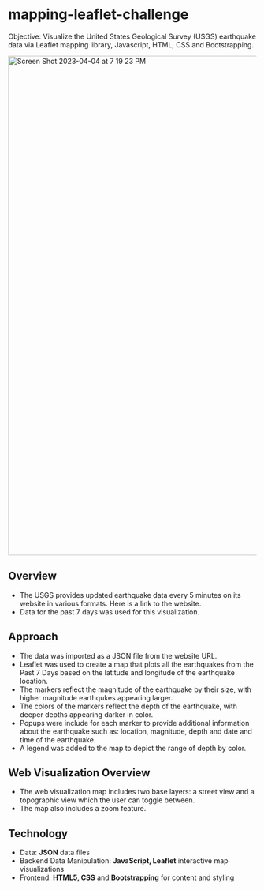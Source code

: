 # mapping-leaflet-challenge
Objective:  Visualize the United States Geological Survey (USGS) earthquake data via Leaflet mapping library, Javascript, HTML, CSS and Bootstrapping.

<img width="1012" alt="Screen Shot 2023-04-04 at 7 19 23 PM" src="https://user-images.githubusercontent.com/44728723/229943289-6d631336-a989-46b8-b4e1-2f1b0b243f40.png">


## Overview
- The USGS provides updated earthquake data every 5 minutes on its website in various formats. Here is a link to the website.
- Data for the past 7 days was used for this visualization.

## Approach
- The data was imported as a JSON file from the website URL.
- Leaflet was used to create a map that plots all the earthquakes from the Past 7 Days based on the latitude and longitude of the earthquake location.
- The markers reflect the magnitude of the earthquake by their size, with higher magnitude earthqukes appearing larger.
- The colors of the markers reflect the depth of the earthquake, with deeper depths appearing darker in color.
- Popups were include for each marker to provide additional information about the earthquake such as: location, magnitude, depth and date and time of the earthquake.
- A legend was added to the map to depict the range of depth by color.

## Web Visualization Overview

- The web visualization map includes two base layers:  a street view and a topographic view which the user can toggle between.
- The map also includes a zoom feature.


  
  

## Technology
- Data:  **JSON** data files
- Backend Data Manipulation:  **JavaScript, Leaflet** interactive map visualizations
- Frontend:  **HTML5, CSS** and **Bootstrapping** for content and styling

